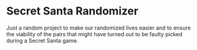 # Secret Santa Randomizer
Just a random project to make our randomized lives easier and to ensure the viability of the pairs that might have turned out to be faulty picked during a Secret Santa game.
